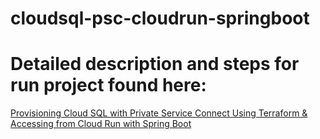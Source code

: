 ﻿# cloudsql-psc-cloudrun-springboot

# Detailed description and steps for run project found here: 
[Provisioning Cloud SQL with Private Service Connect Using Terraform & Accessing from Cloud Run with Spring Boot](https://www.linkedin.com/pulse/provisioning-cloud-sql-private-service-connect-using-xiloj-herrera-fj1ee/)
